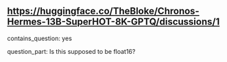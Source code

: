 ## https://huggingface.co/TheBloke/Chronos-Hermes-13B-SuperHOT-8K-GPTQ/discussions/1

contains_question: yes

question_part: Is this supposed to be float16?